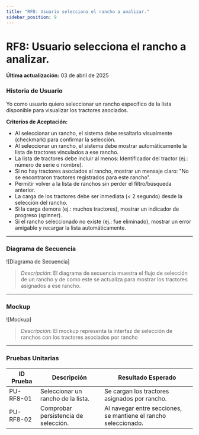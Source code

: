 ```yaml
---
title: "RF8: Usuario selecciona el rancho a analizar."  
sidebar_position: 9
---
```


# RF8: Usuario selecciona el rancho a analizar.

**Última actualización:** 03 de abril de 2025

### Historia de Usuario

Yo como usuario quiero seleccionar un rancho específico de la lista disponible para visualizar los tractores asociados.

  **Criterios de Aceptación:**
  - Al seleccionar un rancho, el sistema debe resaltarlo visualmente (checkmark) para confirmar la selección.
  - Al seleccionar un rancho, el sistema debe mostrar automáticamente la lista de tractores vinculados a ese rancho.
  - La lista de tractores debe incluir al menos:
Identificador del tractor (ej.: número de serie o nombre).
  - Si no hay tractores asociados al rancho, mostrar un mensaje claro: "No se encontraron tractores registrados para este rancho".
  - Permitir volver a la lista de ranchos sin perder el filtro/búsqueda anterior.
  - La carga de los tractores debe ser inmediata (< 2 segundo) desde la selección del rancho.
  - Si la carga demora (ej.: muchos tractores), mostrar un indicador de progreso (spinner).
  - Si el rancho seleccionado no existe (ej.: fue eliminado), mostrar un error amigable y recargar la lista automáticamente.

---

### Diagrama de Secuencia

![Diagrama de Secuencia] 

> *Descripción*: El diagrama de secuencia muestra el flujo de selección de un rancho y de como este se actualiza para mostrar los tractores asignados a ese rancho.

---

### Mockup

![Mockup]

> *Descripción*: El mockup representa la interfaz de selección de ranchos con los tractores asociados por rancho

---

### Pruebas Unitarias 
| ID Prueba | Descripción | Resultado Esperado |
|-----------|-------------|--------------------|
|PU-RF8-01|Seleccionar un rancho de la lista.|Se cargan los tractores asignados por rancho.|
|PU-RF8-02|Comprobar persistencia de selección.|Al navegar entre secciones, se mantiene el rancho seleccionado.|

